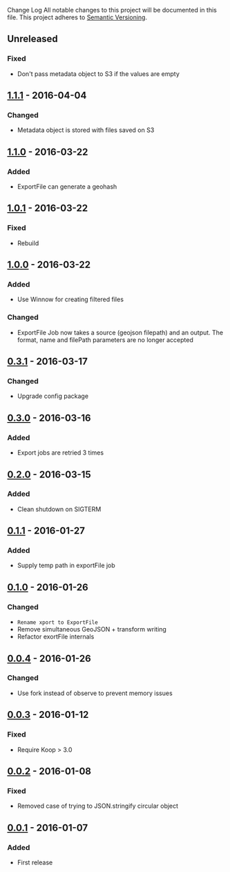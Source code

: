  Change Log
All notable changes to this project will be documented in this file.
This project adheres to [Semantic Versioning](http://semver.org/).

## Unreleased
### Fixed
* Don't pass metadata object to S3 if the values are empty

## [1.1.1] - 2016-04-04
### Changed
* Metadata object is stored with files saved on S3

## [1.1.0] - 2016-03-22
### Added
* ExportFile can generate a geohash

## [1.0.1] - 2016-03-22
### Fixed
* Rebuild

## [1.0.0] - 2016-03-22
### Added
* Use Winnow for creating filtered files

### Changed
* ExportFile Job now takes a source (geojson filepath) and an output. The format, name and filePath parameters are no longer accepted

## [0.3.1] - 2016-03-17
### Changed
* Upgrade config package

## [0.3.0] - 2016-03-16
### Added
* Export jobs are retried 3 times

## [0.2.0] - 2016-03-15
### Added
* Clean shutdown on SIGTERM

## [0.1.1] - 2016-01-27
### Added
* Supply temp path in exportFile job

## [0.1.0] - 2016-01-26
### Changed
* `Rename xport to ExportFile`
* Remove simultaneous GeoJSON + transform writing
* Refactor exortFile internals

## [0.0.4] - 2016-01-26
### Changed
* Use fork instead of observe to prevent memory issues

## [0.0.3] - 2016-01-12
### Fixed
* Require Koop > 3.0

## [0.0.2] - 2016-01-08
### Fixed
* Removed case of trying to JSON.stringify circular object

## [0.0.1] - 2016-01-07
### Added
* First release

[1.1.1]: https://github.com/koopjs/koop-worker/compare/v1.1.1..v1.1.0
[1.1.0]: https://github.com/koopjs/koop-worker/compare/v1.1.0..v1.0.1
[1.0.1]: https://github.com/koopjs/koop-worker/compare/v1.0.0..v1.0.1
[1.0.0]: https://github.com/koopjs/koop-worker/compare/v0.3.1..v1.0.0
[0.3.1]: https://github.com/koopjs/koop-worker/compare/v0.3.0..v0.3.1
[0.3.0]: https://github.com/koopjs/koop-worker/compare/v0.2.0..v0.3.0
[0.2.0]: https://github.com/koopjs/koop-worker/compare/v0.1.1..v0.2.0
[0.1.1]: https://github.com/koopjs/koop-worker/compare/v0.1.0..v0.1.1
[0.1.0]: https://github.com/koopjs/koop-worker/compare/v0.0.4..v0.1.0
[0.0.4]: https://github.com/koopjs/koop-worker/compare/v0.0.3..v0.0.4
[0.0.3]: https://github.com/koopjs/koop-worker/compare/v0.0.2..v0.0.3
[0.0.2]: https://github.com/koopjs/koop-worker/compare/v0.0.1..v0.0.2
[0.0.1]: https://github.com/koopjs/koop-worker/tree/v0.0.1
